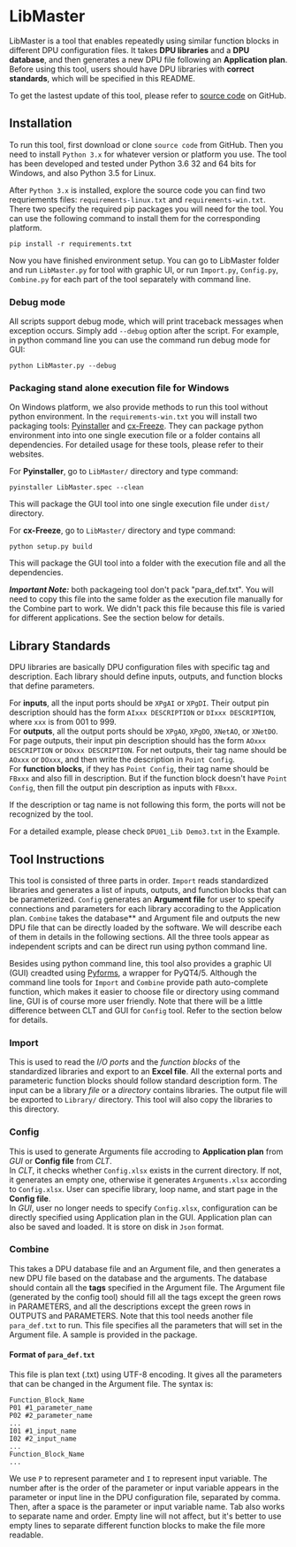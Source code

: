 # LibMaster
LibMaster is a tool that enables repeatedly using similar function blocks in different DPU configuration files. It takes **DPU libraries** and a **DPU database**, and then generates a new DPU file following an **Application plan**. Before using this tool, users should have DPU libraries with **correct standards**, which will be specified in this README.

To get the lastest update of this tool, please refer to [source code](https://github.com/jiyao94/LibMaster) on GitHub.

## Installation
To run this tool, first download or clone `source code` from GitHub. Then you need to install `Python 3.x` for whatever version or platform you use. The tool has been developed and tested under Python 3.6 32 and 64 bits for Windows, and also Python 3.5 for Linux.

After `Python 3.x` is installed, explore the source code you can find two requriements files: `requirements-linux.txt` and `requirements-win.txt`. There two specify the required pip packages you will need for the tool. You can use the following command to install them for the corresponding platform. 
```
pip install -r requirements.txt
```

Now you have finished environment setup. You can go to LibMaster folder and run `LibMaster.py` for tool with graphic UI, or run `Import.py`, `Config.py`, `Combine.py` for each part of the tool separately with command line.

### Debug mode
All scripts support debug mode, which will print traceback messages when exception occurs. Simply add `--debug` option after the script. For example, in python command line you can use the command run debug mode for GUI:
```
python LibMaster.py --debug
```

### Packaging stand alone execution file for Windows
On Windows platform, we also provide methods to run this tool without python environment. In the `requirements-win.txt` you will install two packaging tools: [Pyinstaller](http://www.pyinstaller.org/) and [cx-Freeze](http://cx-freeze.sourceforge.net/). They can package python environment into into one single execution file or a folder contains all dependencies. For detailed usage for these tools, please refer to their websites.

For **Pyinstaller**, go to `LibMaster/` directory and type command:
```
pyinstaller LibMaster.spec --clean
```
This will package the GUI tool into one single execution file under `dist/` directory. 

For **cx-Freeze**, go to `LibMaster/` directory and type command:
```
python setup.py build
```
This will package the GUI tool into a folder with the execution file and all the dependencies.

***Important Note:*** both packageing tool don't pack "para_def.txt". You will need to copy this file into the same folder as the execution file manually for the Combine part to work. We didn't pack this file because this file is varied for different applications. See the section below for details.

## Library Standards
DPU libraries are basically DPU configuration files with specific tag and description. Each library should define inputs, outputs, and function blocks that define parameters.

For **inputs**, all the input ports should be `XPgAI` or `XPgDI`. Their output pin description should has the form `AIxxx DESCRIPTION` or `DIxxx DESCRIPTION`, where `xxx` is from 001 to 999.<br>
For **outputs**, all the output ports should be `XPgAO`, `XPgDO`, `XNetAO`, or `XNetDO`. For page outputs, their input pin description should has the form `AOxxx DESCRIPTION` or `DOxxx DESCRIPTION`. For net outputs, their tag name should be `AOxxx` or `DOxxx`, and then write the description in `Point Config`.<br>
For **function blocks**, if they has `Point Config`, their tag name should be `FBxxx` and also fill in description. But if the function block doesn't have `Point Config`, then fill the output pin description as inputs with `FBxxx`.

If the description or tag name is not following this form, the ports will not be recognized by the tool.

For a detailed example, please check `DPU01_Lib Demo3.txt` in the Example.

## Tool Instructions
This tool is consisted of three parts in order. `Import` reads standardized libraries and generates a list of inputs, outputs, and function blocks that can be parameterized. `Config` generates an **Argument file** for user to specify connections and parameters for each library accorading to the Application plan. `Combine` takes the database** and Argument file and outputs the new DPU file that can be directly loaded by the software. We will describe each of them in details in the following sections. All the three tools appear as independent scripts and can be direct run using python command line.

Besides using python command line, this tool also provides a graphic UI (GUI) creadted using [Pyforms](https://github.com/UmSenhorQualquer/pyforms), a wrapper for PyQT4/5. Although the command line tools for `Import` and `Combine` provide path auto-complete function, which makes it easier to choose file or directory using command line, GUI is of course more user friendly. Note that there will be a little difference between CLT and GUI for `Config` tool. Refer to the section below for details.

### Import
This is used to read the *I/O ports* and the *function blocks* of the standardized libraries and export to an **Excel file**. All the external ports and parameteric function blocks should follow standard description form. The input can be a library *file* or a *directory* contains libraries. The output file will be exported to `Library/` directory. This tool will also copy the libraries to this directory.

### Config
This is used to generate Arguments file accroding to **Application plan** from *GUI* or **Config file** from *CLT*.<br>
In *CLT*, it checks whether `Config.xlsx` exists in the current directory. If not, it generates an empty one, otherwise it generates `Arguments.xlsx` according to `Config.xlsx`. User can specifie library, loop name, and start page in the **Config file**.<br>
In *GUI*, user no longer needs to specify `Config.xlsx`, configuration can be directly specified using Application plan in the GUI. Application plan can also be saved and loaded. It is store on disk in `Json` format.

### Combine
This takes a DPU database file and an Argument file, and then generates a new DPU file based on the database and the arguments. The database should contain all the **tags** specified in the Argument file. The Argument file (generated by the config tool) should fill all the tags except the green rows in PARAMETERS, and all the descriptions except the green rows in OUTPUTS and PARAMETERS. Note that this tool needs another file `para_def.txt` to run. This file specifies all the parameters that will set in the Argument file. A sample is provided in the package.

#### Format of `para_def.txt`
This file is plan text (.txt) using UTF-8 encoding. It gives all the parameters that can be changed in the Argument file. The syntax is:
```
Function_Block_Name
P01 #1_parameter_name
P02 #2_parameter_name
...
I01 #1_input_name
I02 #2_input_name
...
Function_Block_Name
...
```
We use `P` to represent parameter and `I` to represent input variable. The number after is the order of the parameter or input variable appears in the parameter or input line in the DPU configuration file, separated by comma. Then, after a space is the parameter or input variable name. Tab also works to separate name and order. Empty line will not affect, but it's better to use empty lines to separate different function blocks to make the file more readable.
